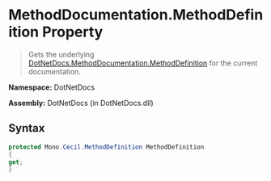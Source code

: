 # MethodDocumentation.MethodDefinition Property
> Gets the underlying [DotNetDocs.MethodDocumentation.MethodDefinition](https://www.google.com/search?q=DotNetDocs.MethodDocumentation.MethodDefinition&btnI=) for the current documentation.

**Namespace:** DotNetDocs

**Assembly:** DotNetDocs (in DotNetDocs.dll)
## Syntax
```csharp
protected Mono.Cecil.MethodDefinition MethodDefinition
{
get;
}
```
